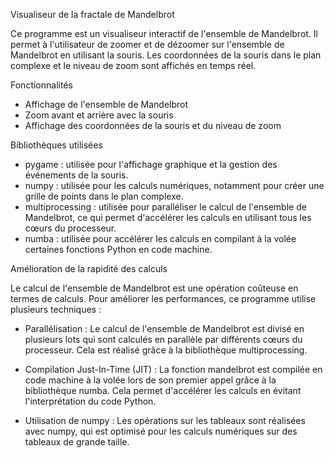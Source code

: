 Visualiseur de la fractale de Mandelbrot

Ce programme est un visualiseur interactif de l'ensemble de Mandelbrot. Il permet à l'utilisateur de zoomer et de dézoomer sur l'ensemble de Mandelbrot en utilisant la souris. 
Les coordonnées de la souris dans le plan complexe et le niveau de zoom sont affichés en temps réel.

Fonctionnalités

- Affichage de l'ensemble de Mandelbrot
- Zoom avant et arrière avec la souris
- Affichage des coordonnées de la souris et du niveau de zoom

Bibliothèques utilisées

- pygame : utilisée pour l'affichage graphique et la gestion des événements de la souris.
- numpy : utilisée pour les calculs numériques, notamment pour créer une grille de points dans le plan complexe.
- multiprocessing : utilisée pour paralléliser le calcul de l'ensemble de Mandelbrot, ce qui permet d'accélérer les calculs en utilisant tous les cœurs du processeur.
- numba : utilisée pour accélérer les calculs en compilant à la volée certaines fonctions Python en code machine.

Amélioration de la rapidité des calculs

Le calcul de l'ensemble de Mandelbrot est une opération coûteuse en termes de calculs. Pour améliorer les performances, ce programme utilise plusieurs techniques :

- Parallélisation : Le calcul de l'ensemble de Mandelbrot est divisé en plusieurs lots qui sont calculés en parallèle par différents cœurs du processeur. Cela est réalisé grâce à la bibliothèque multiprocessing.

- Compilation Just-In-Time (JIT) : La fonction mandelbrot est compilée en code machine à la volée lors de son premier appel grâce à la bibliothèque numba. Cela permet d'accélérer les calculs en évitant l'interprétation du code Python.

- Utilisation de numpy : Les opérations sur les tableaux sont réalisées avec numpy, qui est optimisé pour les calculs numériques sur des tableaux de grande taille.
